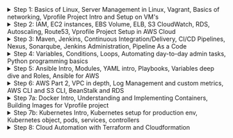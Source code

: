 <details>
<summary>Step 1: Basics of Linux, Server Management in Linux, Vagrant, Basics of networking, Vprofile Project Intro and Setup on VM's</summary>

Content for Step 1 goes here...

</details>

<details>
<summary>Step 2: IAM, EC2 instances, EBS Volume, ELB, S3 CloudWatch, RDS, Autoscaling, Route53, Vprofile Project Setup in AWS Cloud</summary>

Content for Step 2 goes here...

</details>

<details>
<summary>Step 3: Maven, Jenkins, Continuous Integration/Delivery, CI/CD Pipelines, Nexus, Sonarqube, Jenkins Administration, Pipeline As a Code</summary>

Content for Step 3 goes here...

</details>

<details>
<summary>Step 4: Variables, Conditions, Loops, Automating day-to-day admin tasks, Python programming basics</summary>

Content for Step 4 goes here...

</details>

<details>
<summary>Step 5: Ansible Intro, Modules, YAML intro, Playbooks, Variables deep dive and Roles, Ansible for AWS</summary>

Content for Step 5 goes here...

</details>

<details>
<summary>Step 6: AWS Part 2, VPC in depth, Log Management and custom metrics, AWS CLI and S3 CLI, BeanStalk and RDS</summary>

Content for Step 6 goes here...

</details>

<details>
<summary>Step 7a: Docker Intro, Understanding and Implementing Containers, Building Images for Vprofile project</summary>

Content for Step 7a goes here...

</details>

<details>
<summary>Step 7b: Kubernetes Intro, Kubernetes setup for production env, Kubernetes object, pods, services, controllers</summary>

Content for Step 7b goes here...

</details>

<details>
<summary>Step 8: Cloud Automation with Terraform and Cloudformation</summary>

Content for Step 8 goes here...

</details>
